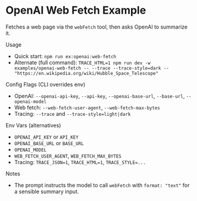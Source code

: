 # OpenAI Web Fetch Example

Fetches a web page via the `webFetch` tool, then asks OpenAI to summarize it.

Usage
- Quick start: `npm run ex:openai:web-fetch`
- Alternate (full command): `TRACE_HTML=1 npm run dev -w examples/openai-web-fetch -- --trace --trace-style=dark -- "https://en.wikipedia.org/wiki/Hubble_Space_Telescope"`

Config Flags (CLI overrides env)
- OpenAI: `--openai-api-key`, `--api-key`, `--openai-base-url`, `--base-url`, `--openai-model`
- Web fetch: `--web-fetch-user-agent`, `--web-fetch-max-bytes`
- Tracing: `--trace` and `--trace-style=light|dark`

Env Vars (alternatives)
- `OPENAI_API_KEY` or `API_KEY`
- `OPENAI_BASE_URL` or `BASE_URL`
- `OPENAI_MODEL`
- `WEB_FETCH_USER_AGENT`, `WEB_FETCH_MAX_BYTES`
- Tracing: `TRACE_JSON=1`, `TRACE_HTML=1`, `TRACE_STYLE=...`

Notes
- The prompt instructs the model to call `webFetch` with `format: "text"` for a sensible summary input.
